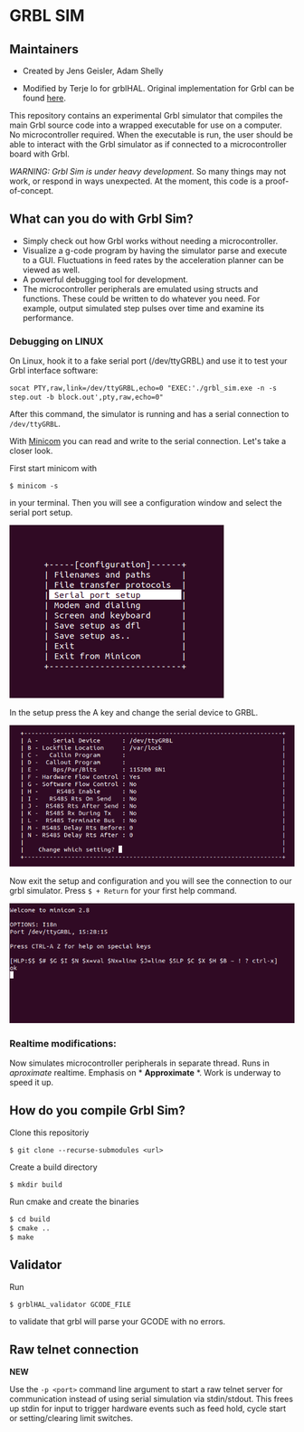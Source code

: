 # GRBL SIM 

## Maintainers
- Created by Jens Geisler, Adam Shelly

- Modified by Terje Io for grblHAL. Original implementation for Grbl can be found [here](https://github.com/grbl/grbl-sim).

This repository contains an experimental Grbl simulator that compiles the main Grbl source code into a wrapped executable for use on a computer. No microcontroller required. When the executable is run, the user should be able to interact with the Grbl simulator as if connected to a microcontroller board with Grbl.

*WARNING: Grbl Sim is under heavy development.* So many things may not work, or respond in ways unexpected. At the moment, this code is a proof-of-concept.

## What can you do with Grbl Sim? 

 - Simply check out how Grbl works without needing a microcontroller.
 - Visualize a g-code program by having the simulator parse and execute to a GUI. Fluctuations in feed rates by the acceleration planner can be viewed as well.
 - A powerful debugging tool for development.
 - The microcontroller peripherals are emulated using structs and functions. These could be written to do whatever you need. For example, output simulated step pulses over time and examine its performance.
 
 ### Debugging on LINUX
 On Linux, hook it to a fake serial port (/dev/ttyGRBL) and use it to test your Grbl interface software:

 ``` 
 socat PTY,raw,link=/dev/ttyGRBL,echo=0 "EXEC:'./grbl_sim.exe -n -s step.out -b block.out',pty,raw,echo=0" 
 ```

 After this command, the simulator is running and has a serial connection to ```/dev/ttyGRBL```. 

 With [Minicom](https://wiki.emacinc.com/wiki/Getting_Started_With_Minicom) you can read and write to the serial connection. Let's take a closer look.

First start minicom with 
```
$ minicom -s
```
in your terminal. Then you will see a configuration window and select the serial port setup.

 ![Minicom Menu](doc/readme/images/minicom_menu.png)

In the setup press the A key and change the serial device to GRBL.

 ![Minicom Serial](doc/readme/images/minicom_serial.png)

 Now exit the setup and configuration and you will see the connection to our grbl simulator. Press ```$ + Return``` for your first help command.

 ![Minicom Connected](doc/readme/images/minicom_connected.png)


### Realtime modifications:

  Now simulates microcontroller peripherals in separate thread.  Runs in *aproximate* realtime.  Emphasis on  * **Approximate** *.  Work is underway to speed it up.

## How do you compile Grbl Sim?

Clone this repositoriy 

```
$ git clone --recurse-submodules <url> 
```  

Create a build directory

```
$ mkdir build 
```

Run cmake and create the binaries
```
$ cd build
$ cmake ..
$ make
```


## Validator

Run 
```
$ grblHAL_validator GCODE_FILE
``` 
to validate that grbl will parse your GCODE with no errors.

## Raw telnet connection
**NEW** 

Use the `-p <port>` command line argument to start a raw telnet server for communication instead of using serial simulation via stdin/stdout. This frees up stdin for input to trigger hardware events such as feed hold, cycle start or setting/clearing limit switches. 

